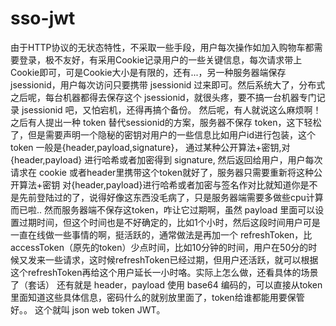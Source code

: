 # sso-jwt

 由于HTTP协议的无状态特性，不采取一些手段，用户每次操作如加入购物车都需要登录，极不友好，有采用Cookie记录用户的一些关键信息，每次请求带上Cookie即可，可是Cookie大小是有限的，还有...，另一种服务器端保存 jsessionid，用户每次访问只要携带 jsessionid 过来即可。然后系统大了，分布式之后呢，每台机器都得去保存这个 jsessionid，就很头疼，要不搞一台机器专门记录 jsessionid 吧，又怕宕机，还得再搞个备份。   然后呢，有人就说这么麻烦啊！ 之后有人提出一种 token 替代sessionid的方案，服务器不保存 token，这下轻松了，但是需要声明一个隐秘的密钥对用户的一些信息比如用户id进行包装，这个 token 一般是{header,payload,signature}， 通过某种公开算法+密钥,对 {header,payload} 进行哈希或者加密得到 signature, 然后返回给用户，用户每次请求在 cookie 或者header里携带这个token就好了，服务器只需要重新将这种公开算法+密钥 对{header,payload}进行哈希或者加密与签名作对比就知道你是不是先前登陆过的了，说得好像这东西没毛病了，只是服务器端需要多做些cpu计算而已啦.. 然而服务器端不保存这token，咋让它过期啊，虽然 payload 里面可以设置过期时间，但这个时间也是不好确定的，比如1个小时，然后这段时间用户可是一直在线做一些事情的啊，挺活跃的，通常做法是再加一个 refreshToken，比 accessToken（原先的token）少点时间，比如10分钟的时间，用户在50分的时候又发来一些请求，这时候refreshToken已经过期，但用户还活跃，就可以根据这个refreshToken再给这个用户延长一小时咯。实际上怎么做，还看具体的场景了（套话）  还有就是 header，payload 使用 base64 编码的，可以直接从token里面知道这些具体信息，密码什么的就别放里面了，token给谁都能用要保管好。。 这个就叫 json web token JWT。

